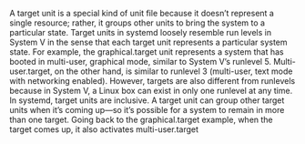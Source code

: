 A target unit is a special kind of unit file because it doesn’t represent a single resource; rather, it groups other units to bring the system to a particular state. Target units in systemd loosely resemble run levels in System V in the sense that each target unit represents a particular system state. For example, the graphical.target unit represents a system that has booted in multi-user, graphical mode, similar to System V’s runlevel 5. Multi-user.target, on the other hand, is similar to runlevel 3 (multi-user, text mode with networking enabled). However, targets are also different from runlevels because in System V, a Linux box can exist in only one runlevel at any time. In systemd, target units are inclusive. A target unit can group other target units when it’s coming up—so it’s possible for a system to remain in more than one target. Going back to the graphical.target example, when the target comes up, it also activates multi-user.target
